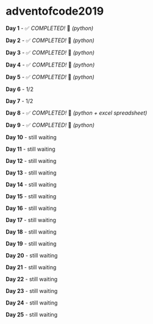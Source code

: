 # adventofcode2019
**Day 1** - :white_check_mark: *COMPLETED!* :tada: _(python)_

**Day 2** - :white_check_mark: *COMPLETED!* :tada: _(python)_

**Day 3** - :white_check_mark: *COMPLETED!* :tada: _(python)_

**Day 4** - :white_check_mark: *COMPLETED!* :tada: _(python)_

**Day 5** - :white_check_mark: *COMPLETED!* :tada: _(python)_

**Day 6** - 1/2

**Day 7** - 1/2

**Day 8** - :white_check_mark: *COMPLETED!* :tada: _(python + excel spreadsheet)_

**Day 9** - :white_check_mark: *COMPLETED!* :tada: _(python)_

**Day 10** - still waiting

**Day 11** - still waiting

**Day 12** - still waiting

**Day 13** - still waiting

**Day 14** - still waiting

**Day 15** - still waiting

**Day 16** - still waiting

**Day 17** - still waiting

**Day 18** - still waiting

**Day 19** - still waiting

**Day 20** - still waiting

**Day 21** - still waiting

**Day 22** - still waiting

**Day 23** - still waiting

**Day 24** - still waiting

**Day 25** - still waiting
